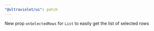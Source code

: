 ```yaml
---
"@ultraviolet/ui": patch
---
```


New prop `onSelectedRows` for `List` to easily get the list of selected rows
